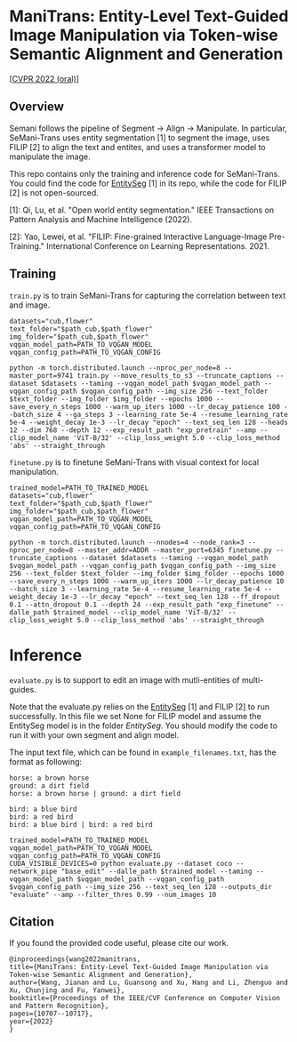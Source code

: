 # ManiTrans: Entity-Level Text-Guided Image Manipulation via Token-wise Semantic Alignment and Generation

\[[CVPR 2022 (oral)](https://openaccess.thecvf.com/content/CVPR2022/papers/Wang_ManiTrans_Entity-Level_Text-Guided_Image_Manipulation_via_Token-Wise_Semantic_Alignment_and_CVPR_2022_paper.pdf)\]

## Overview

Semani follows the pipeline of Segment -> Align -> Manipulate. 
In particular, SeMani-Trans uses entity segmentation [1] to segment the image, uses FILIP [2] to align the text and entites, and uses a transformer model to manipulate the image.


This repo contains only the training and inference code for SeMani-Trans. You could find the code for [EntitySeg](https://github.com/qqlu/Entity) [1] in its repo, while the code for FILIP [2] is not open-sourced.

[1]: Qi, Lu, et al. "Open world entity segmentation." IEEE Transactions on Pattern Analysis and Machine Intelligence (2022).

[2]: Yao, Lewei, et al. "FILIP: Fine-grained Interactive Language-Image Pre-Training." International Conference on Learning Representations. 2021.

## Training
`train.py` is to train SeMani-Trans for capturing the
correlation between text and image.

```shell
datasets="cub,flower"
text_folder="$path_cub,$path_flower"
img_folder="$path_cub,$path_flower"
vqgan_model_path=PATH_TO_VQGAN_MODEL
vqgan_config_path=PATH_TO_VQGAN_CONFIG

python -m torch.distributed.launch --nproc_per_node=8 --master_port=9741 train.py --move_results_to_s3 --truncate_captions --dataset $datasets --taming --vqgan_model_path $vqgan_model_path --vqgan_config_path $vqgan_config_path --img_size 256 --text_folder $text_folder --img_folder $img_folder --epochs 1000 --save_every_n_steps 1000 --warm_up_iters 1000 --lr_decay_patience 100 --batch_size 4 --ga_steps 3 --learning_rate 5e-4 --resume_learning_rate 5e-4 --weight_decay 1e-3 --lr_decay "epoch" --text_seq_len 128 --heads 12 --dim 768 --depth 12 --exp_result_path "exp_pretrain" --amp --clip_model_name 'ViT-B/32' --clip_loss_weight 5.0 --clip_loss_method 'abs' --straight_through
```

`finetune.py` is to finetune SeMani-Trans with visual context for local manipulation.

```shell
trained_model=PATH_TO_TRAINED_MODEL
datasets="cub,flower"
text_folder="$path_cub,$path_flower"
img_folder="$path_cub,$path_flower"
vqgan_model_path=PATH_TO_VQGAN_MODEL
vqgan_config_path=PATH_TO_VQGAN_CONFIG

python -m torch.distributed.launch --nnodes=4 --node_rank=3 --nproc_per_node=8 --master_addr=ADDR --master_port=6345 finetune.py --truncate_captions --dataset $datasets --taming --vqgan_model_path $vqgan_model_path --vqgan_config_path $vqgan_config_path --img_size 256 --text_folder $text_folder --img_folder $img_folder --epochs 1000 --save_every_n_steps 1000 --warm_up_iters 1000 --lr_decay_patience 10 --batch_size 3 --learning_rate 5e-4 --resume_learning_rate 5e-4 --weight_decay 1e-3 --lr_decay "epoch" --text_seq_len 128 --ff_dropout 0.1 --attn_dropout 0.1 --depth 24 --exp_result_path "exp_finetune" --dalle_path $trained_model --clip_model_name 'ViT-B/32' --clip_loss_weight 5.0 --clip_loss_method 'abs' --straight_through

```

# Inference

`evaluate.py` is to support to edit an image with mutli-entities of multi-guides.

Note that the evaluate.py relies on the [EntitySeg](https://github.com/qqlu/Entity) [1] and FILIP [2] to run successfully. In this file we set None for FILIP model and assume the EntitySeg model is in the folder *EntitySeg*. You should modify the code to run it with your own segment and align model.

The input text file, which can be found in `example_filenames.txt`, has the format as following:

```
horse: a brown horse
ground: a dirt field
horse: a brown horse | ground: a dirt field

bird: a blue bird
bird: a red bird
bird: a blue bird | bird: a red bird
```


```shell
trained_model=PATH_TO_TRAINED_MODEL
vqgan_model_path=PATH_TO_VQGAN_MODEL
vqgan_config_path=PATH_TO_VQGAN_CONFIG
CUDA_VISIBLE_DEVICES=0 python evaluate.py --dataset coco --network_pipe "base_edit" --dalle_path $trained_model --taming --vqgan_model_path $vqgan_model_path --vqgan_config_path $vqgan_config_path --img_size 256 --text_seq_len 128 --outputs_dir "evaluate" --amp --filter_thres 0.99 --num_images 10
```

## Citation

If you found the provided code useful, please cite our work.

```
@inproceedings{wang2022manitrans,
title={ManiTrans: Entity-Level Text-Guided Image Manipulation via Token-wise Semantic Alignment and Generation},
author={Wang, Jianan and Lu, Guansong and Xu, Hang and Li, Zhenguo and Xu, Chunjing and Fu, Yanwei},
booktitle={Proceedings of the IEEE/CVF Conference on Computer Vision and Pattern Recognition},
pages={10707--10717},
year={2022}
}
```
